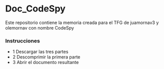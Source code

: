 # Doc_CodeSpy
Este repositorio contiene la memoria creada para el TFG de juamornav3 y olemornav con nombre CodeSpy

### Instrucciones
- 1 Descargar las tres partes 
- 2 Descomprimir la primera parte
- 3 Abrir el documento resultante
